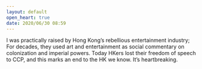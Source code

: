 ```yaml
---
layout: default
open_heart: true
date: 2020/06/30 08:59
---
```


I was practically raised by Hong Kong’s rebellious entertainment industry; For decades, they used art and entertainment as social commentary on colonization and imperial powers. Today HKers lost their freedom of speech to CCP, and this marks an end to the HK we know. It’s heartbreaking.
